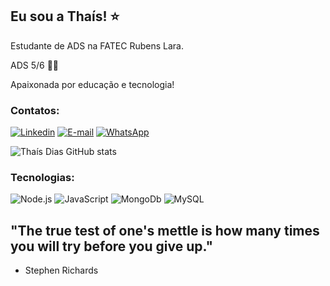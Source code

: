 ## Eu sou a Thaís! ⭐

Estudante de ADS na FATEC Rubens Lara.

ADS 5/6 👩‍💻

Apaixonada por educação e tecnologia!
### Contatos:

[![Linkedin](https://img.shields.io/badge/LinkedIn-0077B5?style=for-the-badge&logo=linkedin&logoColor=white
)](https://www.linkedin.com/in/thaisdiasdev/)
[![E-mail](https://img.shields.io/badge/Gmail-D14836?style=for-the-badge&logo=gmail&logoColor=white
)](thaiisdiias15@gmail.com) [![WhatsApp](https://img.shields.io/badge/WhatsApp-25D366?style=for-the-badge&logo=whatsapp&logoColor=white
)](https://wa.me/5513981530056?text=Ol%C3%A1%21+Acabei+de+conhecer+seu+Reposit%C3%B3rio+no+GitHub.+)

![ Thaís Dias GitHub stats](https://github-readme-stats.vercel.app/api?username=devDiasTha&show_icons=true&theme=radical)

### Tecnologias:

![Node.js](https://img.shields.io/badge/Node.js-43853D?style=for-the-badge&logo=node.js&logoColor=white
) ![JavaScript](https://img.shields.io/badge/JavaScript-F7DF1E?style=for-the-badge&logo=javascript&logoColor=black
) ![MongoDb](https://img.shields.io/badge/MongoDB-4EA94B?style=for-the-badge&logo=mongodb&logoColor=white
) ![MySQL](https://img.shields.io/badge/MySQL-00000F?style=for-the-badge&logo=mysql&logoColor=white
)
## "The true test of one's mettle is how many times you will try before you give up."
- Stephen Richards
